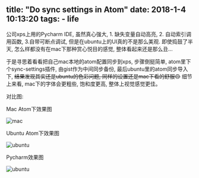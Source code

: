 title: "Do sync settings in Atom"
date: 2018-1-4 10:13:20
tags:
    - life
---

公司xps上用的Pycharm IDE, 虽然真心强大, 1. 缺失变量自动高亮, 2. 自动索引调用函数, 3.自带可断点调试, 但是在ubuntu上的UI真的不是那么美观. 即使捣鼓了半天, 怎么样都没有在mac下那种赏心悦目的感觉, 整体看起来还是那么丑...

于是寻思着看看把自己mac本地的atom配置同步到xps, 步骤倒挺简单, atom里下个sync-settings插件, 由gist作为中间同步备份, 最后ubuntu里的atom同步导入下, ~~结果发现其实还是ubuntu的色彩问题, 同样的设置还是mac下看的舒服🙃~~ 细节上来看, mac下的字体会更粗些, 饱和度更高, 整体上视觉感觉更佳。

<!--more-->

对比图:

Mac Atom下效果图

![mac](/img/atom-mac.png)

Ubuntu Atom下效果图

![ubuntu](/img/atom-ubuntu.png)

Pycharm效果图

![ubuntu](/img/pycharm-ubuntu.png)
